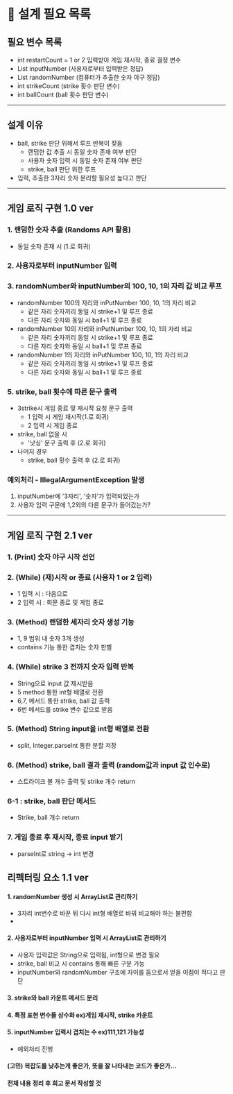# 🚀 설계 필요 목록

## 필요 변수 목록

- int restartCount = 1 or 2 입력받아 게임 재시작, 종료 결정 변수
- List<Integer> inputNumber (사용자로부터 입력받은 정답)
- List<Integer> randomNumber (컴퓨터가 추출한 숫자 야구 정답)
- int strikeCount (strike 횟수 판단 변수)
- int ballCount (ball 횟수 판단 변수)

------------------------------------

## 설계 이유

- ball, strike 판단 위해서 루프 반복이 잦음
    + 랜덤한 값 추출 시 동일 숫자 존재 여부 판단
    + 사용자 숫자 입력 시 동일 숫자 존재 여부 판단
    + strike, ball 판단 위한 루프
- 입력, 추출한 3자리 숫자 분리할 필요성 높다고 판단

- ---------------------------------------

## 게임 로직 구현 1.0 ver

### 1. 랜덤한 숫자 추출 (Randoms API 활용)

+ 동일 숫자 존재 시 (1.로 회귀)

### 2. 사용자로부터 inputNumber 입력

### 3. randomNumber와 inputNumber의 100, 10, 1의 자리 값 비교 루프

+ randomNumber 100의 자리와 inPutNumber 100, 10, 1의 자리 비교
    + 같은 자리 숫자끼리 동일 시 strike+1 및 루프 종료
    + 다른 자리 숫자와 동일 시 ball+1 및 루프 종료
+ randomNumber 10의 자리와 inPutNumber 100, 10, 1의 자리 비교
    + 같은 자리 숫자끼리 동일 시 strike+1 및 루프 종료
    + 다른 자리 숫자와 동일 시 ball+1 및 루프 종료
+ randomNumber 1의 자리와 inPutNumber 100, 10, 1의 자리 비교
    + 같은 자리 숫자끼리 동일 시 strike+1 및 루프 종료
    + 다른 자리 숫자와 동일 시 ball+1 및 루프 종료

### 5. strike, ball 횟수에 따른 문구 출력

+ 3strike시 게임 종료 및 재시작 요청 문구 출력
    + 1 입력 시 게임 재시작(1.로 회귀)
    + 2 입력 시 게임 종료
+ strike, ball 없을 시
    + '낫싱' 문구 출력 후 (2.로 회귀)
+ 나머지 경우
    + strike, ball 횟수 출력 후 (2.로 회귀)

### 예외처리 - IllegalArgumentException 발생

1. inputNumber에 '3자리', '숫자'가 입력되었는가
2. 사용자 입력 구문에 1,2외의 다른 문구가 들어갔는가?

-------------------------------------------

## 게임 로직 구현 2.1 ver

### 1. (Print) 숫자 야구 시작 선언

### 2. (While) (재)시작 or 종료 (사용자 1 or 2 입력)

+ 1 입력 시 : 다음으로
+ 2 입력 시 : 회문 종료 및 게임 종료

### 3. (Method) 랜덤한 세자리 숫자 생성 기능

+ 1, 9 범위 내 숫자 3개 생성
+ contains 기능 통한 겹치는 숫자 판별

### 4. (While) strike 3 전까지 숫자 입력 반복

+ String으로 input 값 제시받음
+ 5 method 통한 int형 배열로 전환
+ 6,7, 메서드 통한 strike, ball 값 출력
+ 6번 메서드를 strike 변수 값으로 받음

### 5. (Method) String input을 int형 배열로 전환

+ split, Integer.parseInt 통한 분할 저장

### 6. (Method) strike, ball 결과 출력 (random값과 input 값 인수로)

+ 스트라이크 볼 개수 출력 및 strike 개수 return

### 6-1 : strike, ball 판단 메서드

+ Strike, ball 개수 return

### 7. 게임 종료 후 재시작, 종료 input 받기

+ parseInt로 string -> int 변경

## 리펙터링 요소 1.1 ver

#### 1. randomNumber 생성 시 ArrayList로 관리하기

+ 3자리 int변수로 바꾼 뒤 다시 int형 배열로 바꿔 비교해야 하는 불편함
+

#### 2. 사용자로부터 inputNumber 입력 시 ArrayList로 관리하기

+ 사용자 입력값은 String으로 입력됨, int형으로 변경 필요
+ strike, ball 비교 시 contains 통해 빠른 구분 가능
+ inputNumber와 randomNumber 구조에 차이를 둠으로서 얻을 이점이 적다고 판단

#### 3. strike와 ball 카운트 메서드 분리

#### 4. 특정 표현 변수들 상수화 ex)게임 재시작, strike 카운트

#### 5. inputNumber 입력시 겹치는 수 ex)111,121 가능성

+ 예외처리 진행

#### (고민) 복잡도를 낮추는게 좋은가, 뜻을 잘 나타내는 코드가 좋은가...

#### 전체 내용 정리 후 회고 문서 작성할 것